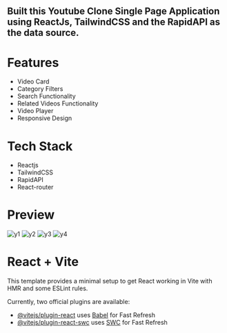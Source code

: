 ## Built this Youtube Clone Single Page Application using ReactJs, TailwindCSS and the RapidAPI as the data source.

# Features
- Video Card
- Category Filters
- Search Functionality
- Related Videos Functionality
- Video Player
- Responsive Design

# Tech Stack
- Reactjs
- TailwindCSS
- RapidAPI
- React-router

# Preview
![y1](https://github.com/Shubham7906/Youtube-clone-reactjs/assets/76210714/b6672a6b-a5e6-4e83-ae07-9df3d6846124)
![y2](https://github.com/Shubham7906/Youtube-clone-reactjs/assets/76210714/cc127515-daa3-4552-8f11-d3c9dbac323d)
![y3](https://github.com/Shubham7906/Youtube-clone-reactjs/assets/76210714/c8fd34c5-a60a-4ad0-aa14-168ae537dbbb)
![y4](https://github.com/Shubham7906/Youtube-clone-reactjs/assets/76210714/3a4bc88d-9a48-40f7-a9db-fca0656d6c51)


# React + Vite

This template provides a minimal setup to get React working in Vite with HMR and some ESLint rules.

Currently, two official plugins are available:

- [@vitejs/plugin-react](https://github.com/vitejs/vite-plugin-react/blob/main/packages/plugin-react/README.md) uses [Babel](https://babeljs.io/) for Fast Refresh
- [@vitejs/plugin-react-swc](https://github.com/vitejs/vite-plugin-react-swc) uses [SWC](https://swc.rs/) for Fast Refresh
